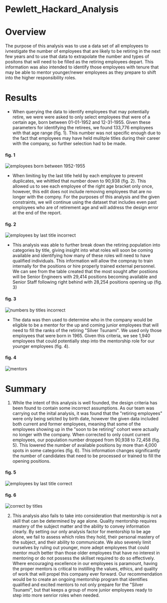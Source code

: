 # Pewlett_Hackard_Analysis

# Overview
The purpose of this analysis was to use a data set of all employees to ivnestigate the number of employees that are likely to be retiring in the next few years and to use that data to extrapolate the number and types of positons that will need to be filled as the retiring employees depart. This information was also intended to identify those employees with tenure that may be able to mentor younger/newer employees as they prepare to shift into the higher responsibility roles. 

# Results

- When querying the data to identify employees that may potentially retire, we were were asked to only select employees that were of a certain age, born between 01-01-1952 and 12-31-1955. Given these parameters for identifying the retirees, we found 133,776 employees with that age range (fig. 1). This number was not specific enough due to the fact that employees may have held mulitple titles during their career with the company, so further selection had to be made.

#### fig. 1
![employees born between 1952-1955](https://github.com/ghynox/Pewlett_Hackard_Analysis/blob/main/Data/d1%20number%20of%20retiring%20by%20age%20alone.png)
 
- When limiting by the last title held by each employee to prevent duplicates, we whittled that number down to 90,938 (fig. 2). This allowed us to see each employee of the right age bracket only once, however, this edit does not include removing employees that are no longer with the compny.  For the purposes of this analysis and the given constraints, we will continue using the dataset that includes even past employees who are of retirement age and will address the design error at the end of the report. 

#### fig. 2
![employees by last title incorrect](https://github.com/ghynox/Pewlett_Hackard_Analysis/blob/main/Data/d1%20number%20of%20employees%20by%20last%20title%20.png)


- This analysis was able to further break down the retiring population into categories by title, giving insight into what roles will soon be coming available and identifying how many of these roles will need to have qualified individuals. This information will allow the compnay to train internally for the positions or hire properly trained external personnel. We can see from the table created that the most sought after postiions will be Senior Engineers with 29,414 positions becoming available and Senior Staff following right behind with 28,254 positions opening up (fig. 3)

#### fig. 3
![numbers by titles incorrect](https://github.com/ghynox/Pewlett_Hackard_Analysis/blob/main/Data/d1%20count%20by%20titles.png)

- The data was then used to determine who in the company would be eligible to be a mentor for the up and coming junior employees that will need to fill the ranks of the retiring "Silver Tsunami". We used only those employees that were born in 1965. Given this criteria, we see 1,940 employees that could potentially step into the mentorship role for our younger employees (fig. 4). 

#### fig. 4
![mentors](https://github.com/ghynox/Pewlett_Hackard_Analysis/blob/main/Data/d2%20mentors%20incorrect.png)

# Summary
1. While the intent of this analysis is well founded, the design criteria has been found to contain some incorrect assumptions. As our team was carrying out the inital analysis, it was found that the "retiring employees" were only being selcted by birth date, however the given data included both current and former employees, meaning that some of the employees showing up in the "soon to be retiring" cohort were actually no longer with the company. When corrected to only count current employees, our population number dropped from 90,938 to 72,458 (fig. 5). This lowered the number of available positions by more than 4,000 spots in some categories (fig. 6). This information changes significantly the number of candidates that need to be processed or trained to fill the opening positions.  

#### fig. 5
![employees by last title correct](https://github.com/ghynox/Pewlett_Hackard_Analysis/blob/main/Data/d1%20number%20of%20employees%20by%20last%20title%20correct%201.png)

#### fig. 6
![correct by titles](https://github.com/ghynox/Pewlett_Hackard_Analysis/blob/main/Data/d1%20count%20by%20titles%20correct.png)

2. This analysis also fails to take into consideration that mentorship is not a skill that can be determined by age alone. Quality mentorship requires mastery of the subject matter and the ability to convey information clearly. By setting our only analysis factor for mentorship to be age alone, we fail to assess which roles they hold, their personal mastery of the subject, and their ability to communicate. We also severely limit ourselves by ruling out younger, more adept employees that could mentor much better than those older employees that have no interest in mentoring or do not possess the skillset required to do so effectively. Where encouraging excellence in our employees is paramount, having the proper mentors is critical to instilling the values, ethics, and quality of work that will propel this company ever forward. Our recommendation would be to create an ongoing mentorship program that identifies qualified and excited mentors to not only prepare for the "Silver Tsunami", but that keeps a group of more junior employees ready to step into more senrior roles when needed. 
